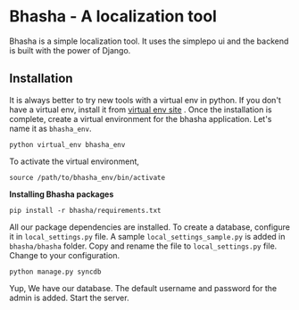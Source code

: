 Bhasha - A localization tool
======

Bhasha is a simple localization tool. It uses the simplepo ui and the backend is built with the power of Django. 

Installation
--------------
It is always better to try new tools with a virtual env  in python. If you don't have a virtual env, install it from  [virtual env site] . Once the installation is complete, create a virtual environment for the bhasha application. Let's name it as `bhasha_env`.

`python virtual_env bhasha_env`

To activate the virtual environment,

`source /path/to/bhasha_env/bin/activate`

**Installing Bhasha packages**

`pip install -r bhasha/requirements.txt`

All our package dependencies are installed. To create a database, configure it in `local_settings.py` file. A sample `local_settings_sample.py` is added in `bhasha/bhasha` folder. Copy and rename the file to `local_settings.py` file. Change to your configuration.

`python manage.py syncdb` 

Yup, We have our database. The default username and password for the admin is added. Start the server. 

[virtual env site]: https://pypi.python.org/pypi/virtualenv